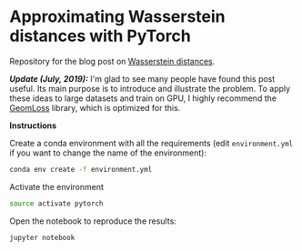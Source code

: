 # Approximating Wasserstein distances with PyTorch

Repository for the blog post on [Wasserstein distances](https://dfdazac.github.io/sinkhorn.html).

***Update (July, 2019):*** I'm glad to see many people have found this post useful. Its main purpose is to introduce and illustrate the problem. To apply these ideas to large datasets and train on GPU, I highly recommend the <a href="http://www.kernel-operations.io/geomloss/index.html" target="_blank">GeomLoss</a> library, which is optimized for this.

**Instructions**

Create a conda environment with all the requirements (edit `environment.yml` if you want to change the name of the environment):

```sh
conda env create -f environment.yml
```

Activate the environment

```sh
source activate pytorch
```

Open the notebook to reproduce the results:


```sh
jupyter notebook
```
